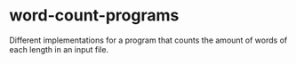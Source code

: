 # word-count-programs
Different implementations for a program that counts the amount of words of each length in an input file.
